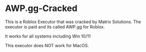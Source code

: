# AWP.gg-Cracked
This is a Roblox Executor that was cracked by Matrix Solutions. The executor is paid and its called AWP.gg for Roblox.


It works for all systems including Win 10/11

This executor does NOT work for MacOS.
